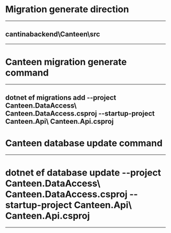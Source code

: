 # Migration generate direction

---

## cantinabackend\Canteen\src

---

# Canteen migration generate command

---

## dotnet ef migrations add <Migration-name> --project Canteen.DataAccess\ Canteen.DataAccess.csproj --startup-project Canteen.Api\ Canteen.Api.csproj

# Canteen database update command

---

# dotnet ef database update --project Canteen.DataAccess\ Canteen.DataAccess.csproj --startup-project Canteen.Api\ Canteen.Api.csproj

---
